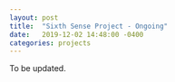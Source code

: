 ```yaml
---
layout: post
title:  "Sixth Sense Project - Ongoing"
date:   2019-12-02 14:48:00 -0400
categories: projects
---
```


To be updated.